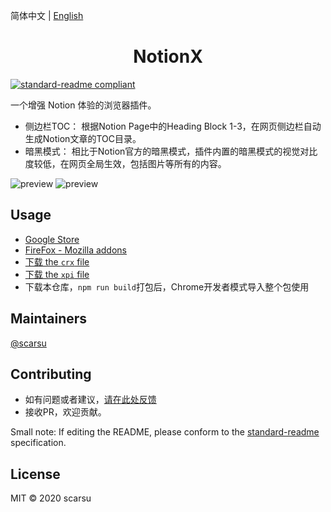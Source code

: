 简体中文 | [English](./README.md)

<h1 align="center">NotionX</h1>

[![standard-readme compliant](https://img.shields.io/badge/standard--readme-OK-green.svg?style=flat-square)](https://github.com/RichardLitt/standard-readme)

一个增强 Notion 体验的浏览器插件。

- 侧边栏TOC： 根据Notion Page中的Heading Block 1-3，在网页侧边栏自动生成Notion文章的TOC目录。
- 暗黑模式： 相比于Notion官方的暗黑模式，插件内置的暗黑模式的视觉对比度较低，在网页全局生效，包括图片等所有的内容。

![preview](https://scarsu.oss-cn-shanghai.aliyuncs.com/picgo20201126192422.gif)
![preview](https://scarsu.oss-cn-shanghai.aliyuncs.com/picgo20201126192421.gif)

## Usage

- [Google Store](https://chrome.google.com/webstore/detail/notionx/ojnlojnakahpmkbpigmjhcgibccnidpk)
- [FireFox - Mozilla addons](https://addons.mozilla.org/firefox/addon/notionx/)
- [下载 the `crx` file](https://scarsu.oss-cn-shanghai.aliyuncs.com/notionx/ojnlojnakahpmkbpigmjhcgibccnidpk_main.crx)
- [下载 the `xpi` file](https://scarsu.oss-cn-shanghai.aliyuncs.com/notionx/notionx-1.0.0-fx.xpi)
- 下载本仓库，`npm run build`打包后，Chrome开发者模式导入整个包使用

## Maintainers

[@scarsu](https://github.com/scarsu)

## Contributing

- 如有问题或者建议，[请在此处反馈](https://github.com/scarsu/NotionX/issues/new)
- 接收PR，欢迎贡献。

Small note: If editing the README, please conform to the [standard-readme](https://github.com/RichardLitt/standard-readme) specification.

## License

MIT © 2020 scarsu
